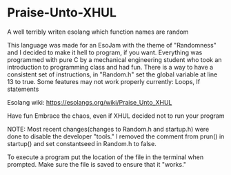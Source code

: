 # Praise-Unto-XHUL
A well terribly writen esolang which function names are random


This language was made for an EsoJam with the theme of "Randomness" and I decided to make it hell to program, if you want.
Everything was programmed with pure C by a mechanical engineering student who took an introduction to programming class and had fun.
There is a way to have a consistent set of instructions, in "Random.h" set the global variable at line 13 to true.
Some features may not work properly currently: Loops, If statements

Esolang wiki: https://esolangs.org/wiki/Praise_Unto_XHUL

Have fun Embrace the chaos, even if XHUL decided not to run your program


NOTE: Most recent changes(changes to Random.h and startup.h) were done to disable the developer "tools." I removed the comment from prun() in startup() and set 
constantseed in Random.h to false.

To execute a program put the location of the file in the terminal when prompted. Make sure the file is saved to ensure that it "works."

